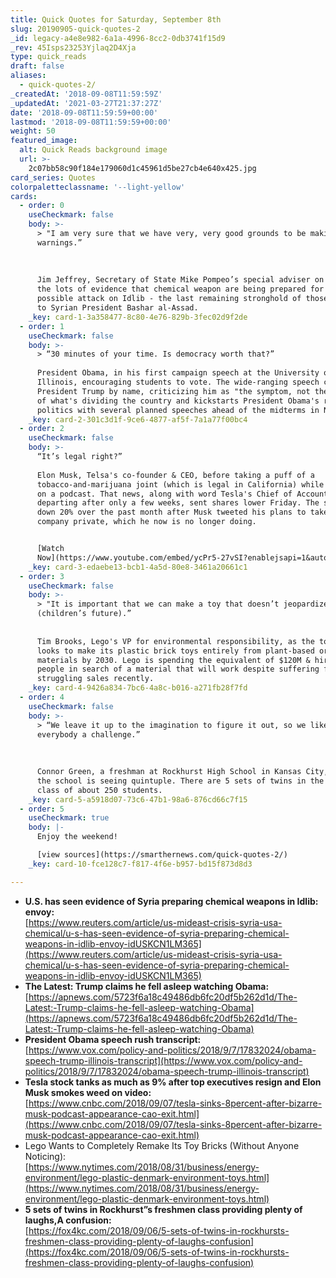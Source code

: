 ```yaml
---
title: Quick Quotes for Saturday, September 8th
slug: 20190905-quick-quotes-2
_id: legacy-a4e8e982-6a1a-4996-8cc2-0db3741f15d9
_rev: 45Isps23253Yjlaq2D4Xja
type: quick_reads
draft: false
aliases:
  - quick-quotes-2/
_createdAt: '2018-09-08T11:59:59Z'
_updatedAt: '2021-03-27T21:37:27Z'
date: '2018-09-08T11:59:59+00:00'
lastmod: '2018-09-08T11:59:59+00:00'
weight: 50
featured_image:
  alt: Quick Reads background image
  url: >-
    2c07bb58c90f184e179060d1c45961d5be27cb4e640x425.jpg
card_series: Quotes
colorpaletteclassname: '--light-yellow'
cards:
  - order: 0
    useCheckmark: false
    body: >-
      > "I am very sure that we have very, very good grounds to be making these
      warnings.”  
        
        
        
      Jim Jeffrey, Secretary of State Mike Pompeo’s special adviser on Syria, on
      the lots of evidence that chemical weapon are being prepared for a
      possible attack on Idlib - the last remaining stronghold of those opposed
      to Syrian President Bashar al-Assad.
    _key: card-1-3a358477-8c80-4e76-829b-3fec02d9f2de
  - order: 1
    useCheckmark: false
    body: >-
      > “30 minutes of your time. Is democracy worth that?”  
        
      President Obama, in his first campaign speech at the University of
      Illinois, encouraging students to vote. The wide-ranging speech called out
      President Trump by name, criticizing him as "the symptom, not the cause"
      of what's dividing the country and kickstarts President Obama's return to
      politics with several planned speeches ahead of the midterms in November.
    _key: card-2-301c3d1f-9ce6-4877-af5f-7a1a77f00bc4
  - order: 2
    useCheckmark: false
    body: >-
      “It’s legal right?”  
        
      Elon Musk, Telsa's co-founder & CEO, before taking a puff of a
      tobacco-and-marijuana joint (which is legal in California) while appearing
      on a podcast. That news, along with word Tesla's Chief of Accounting is
      departing after only a few weeks, sent shares lower Friday. The stock is
      down 20% over the past month after Musk tweeted his plans to take the
      company private, which he now is no longer doing.


      [Watch
      Now](https://www.youtube.com/embed/ycPr5-27vSI?enablejsapi=1&autoplay=1&rel=0)
    _key: card-3-edaebe13-bcb1-4a5d-80e8-3461a20661c1
  - order: 3
    useCheckmark: false
    body: >-
      > "It is important that we can make a toy that doesn’t jeopardize
      (children’s future).”  
        
        
      Tim Brooks, Lego's VP for environmental responsibility, as the toymaker
      looks to make its plastic brick toys entirely from plant-based or recycled
      materials by 2030. Lego is spending the equivalent of $120M & hiring 100
      people in search of a material that will work despite suffering from
      struggling sales recently.
    _key: card-4-9426a834-7bc6-4a8c-b016-a271fb28f7fd
  - order: 4
    useCheckmark: false
    body: >-
      > “We leave it up to the imagination to figure it out, so we like to give
      everybody a challenge.”  
        
        
        
      Connor Green, a freshman at Rockhurst High School in Kansas City, on how
      the school is seeing quintuple. There are 5 sets of twins in the freshman
      class of about 250 students.
    _key: card-5-a5918d07-73c6-47b1-98a6-876cd66c7f15
  - order: 5
    useCheckmark: true
    body: |-
      Enjoy the weekend!

      [view sources](https://smarthernews.com/quick-quotes-2/)
    _key: card-10-fce128c7-f817-4f6e-b957-bd15f873d8d3

---
```

* **U.S. has seen evidence of Syria preparing chemical weapons in Idlib: envoy:**  
[https://www.reuters.com/article/us-mideast-crisis-syria-usa-chemical/u-s-has-seen-evidence-of-syria-preparing-chemical-weapons-in-idlib-envoy-idUSKCN1LM365](https://www.reuters.com/article/us-mideast-crisis-syria-usa-chemical/u-s-has-seen-evidence-of-syria-preparing-chemical-weapons-in-idlib-envoy-idUSKCN1LM365)
* **The Latest: Trump claims he fell asleep watching Obama:**  
[https://apnews.com/5723f6a18c49486db6fc20df5b262d1d/The-Latest:-Trump-claims-he-fell-asleep-watching-Obama](https://apnews.com/5723f6a18c49486db6fc20df5b262d1d/The-Latest:-Trump-claims-he-fell-asleep-watching-Obama)
* **President Obama speech rush transcript:**  
[https://www.vox.com/policy-and-politics/2018/9/7/17832024/obama-speech-trump-illinois-transcript](https://www.vox.com/policy-and-politics/2018/9/7/17832024/obama-speech-trump-illinois-transcript)
* **Tesla stock tanks as much as 9% after top executives resign and Elon Musk smokes weed on video:**  
[https://www.cnbc.com/2018/09/07/tesla-sinks-8percent-after-bizarre-musk-podcast-appearance-cao-exit.html](https://www.cnbc.com/2018/09/07/tesla-sinks-8percent-after-bizarre-musk-podcast-appearance-cao-exit.html)
* Lego Wants to Completely Remake Its Toy Bricks (Without Anyone Noticing):  
[https://www.nytimes.com/2018/08/31/business/energy-environment/lego-plastic-denmark-environment-toys.html](https://www.nytimes.com/2018/08/31/business/energy-environment/lego-plastic-denmark-environment-toys.html)
* **5 sets of twins in Rockhurst”s freshmen class providing plenty of laughs,A confusion:**  
[https://fox4kc.com/2018/09/06/5-sets-of-twins-in-rockhursts-freshmen-class-providing-plenty-of-laughs-confusion](https://fox4kc.com/2018/09/06/5-sets-of-twins-in-rockhursts-freshmen-class-providing-plenty-of-laughs-confusion)